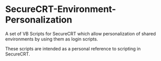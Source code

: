 SecureCRT-Environment-Personalization
========================

A set of VB Scripts for SecureCRT which allow personalization of shared environments by using them as login scripts.

These scripts are intended as a personal reference to scripting in SecureCRT.

